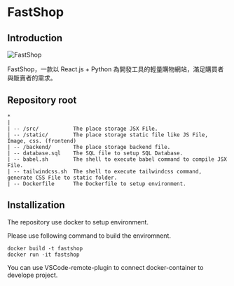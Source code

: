 # FastShop

## Introduction

![FastShop](https://user-images.githubusercontent.com/69747731/189900653-63525935-2691-487d-9709-1a030ff7c470.png)

FastShop，一款以 React.js + Python 為開發工具的輕量購物網站，滿足購買者與販賣者的需求。


## Repository root

```
*
|
| -- /src/           The place storage JSX File.
| -- /static/        The place storage static file like JS File, Image, css. (frontend)
| -- /backend/       The place storage backend file.
| -- database.sql    The SQL file to setup SQL Database.
| -- babel.sh        The shell to execute babel command to compile JSX File.
| -- tailwindcss.sh  The shell to execute tailwindcss command, generate CSS File to static folder.
| -- Dockerfile      The Dockerfile to setup environment.
```

## Installization

The repository use docker to setup environment.

Please use following command to build the enviromnent.

```
docker build -t fastshop
docker run -it fastshop
```

You can use VSCode-remote-plugin to connect docker-container to develope project.